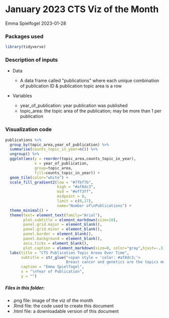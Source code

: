 # January 2023 CTS Viz of the Month
Emma Spielfogel
2023-01-28


### Packages used

```r
library(tidyverse)
```

### Description of inputs

* Data
    + A data frame called "publications" where each unique combination of publication ID & publication topic area is a row

* Variables
    + year_of_publication: year publication was published
    + topic_area: the topic area of the publication; may be more than 1 per publication

### Visualization code

```r
publications %>%
  group_by(topic_area,year_of_publication) %>%
  summarise(counts_topic_in_year=n()) %>% 
  ungroup() %>%
  ggplot(aes(y = reorder(topic_area,counts_topic_in_year),
             x = year_of_publication,
             group=topic_area,
             fill=counts_topic_in_year)) +
  geom_tile(color="white") +
  scale_fill_gradient2(low = "#7fbf7b", 
                       high = "#af8dc3", 
                       mid = "#eff3ff", 
                       midpoint = 8, 
                       limit = c(0,17),
                       name="Number of\nPublications") +
  theme_minimal() +
  theme(text= element_text(family="Arial"),
        plot.subtitle = element_markdown(size=10),
        panel.grid.major = element_blank(),
        panel.grid.minor = element_blank(),
        panel.border = element_blank(),
        panel.background = element_blank(),
        axis.ticks = element_blank(),
        plot.caption = element_markdown(size=8, color="gray",hjust=-.3)) +
  labs(title = "CTS Publication Topic Areas Over Time",
       subtitle = str_glue("<span style = 'color: #af8dc3;'>
                           Breast cancer and genetics are the topics most commonly published on.</span>"),
       caption = "Emma Spielfogel",
       x = "\nYear of Publication",
       y = "")
```

##### Files in this folder:

- .png file: image of the viz of the month
- .Rmd file: the code used to create this document
- .html file: a downloadable version of this document
